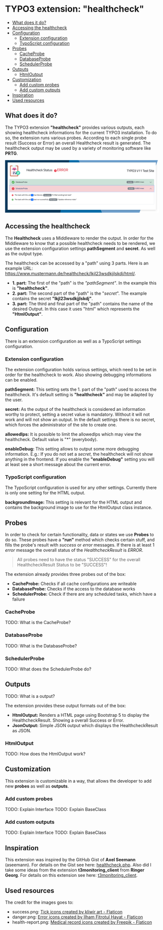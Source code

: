 <!-- omit in toc -->
# TYPO3 extension: "healthcheck"

- [What does it do?](#what-does-it-do)
- [Accessing the healthcheck](#accessing-the-healthcheck)
- [Configuration](#configuration)
  - [Extension configuration](#extension-configuration)
  - [TypoScript configuration](#typoscript-configuration)
- [Probes](#probes)
  - [CacheProbe](#cacheprobe)
  - [DatabaseProbe](#databaseprobe)
  - [SchedulerProbe](#schedulerprobe)
- [Outputs](#outputs)
  - [HtmlOutput](#htmloutput)
- [Customization](#customization)
  - [Add custom probes](#add-custom-probes)
  - [Add custom outputs](#add-custom-outputs)
- [Inspiration](#inspiration)
- [Used resources](#used-resources)

## What does it do?
The TYPO3 extension **"healthcheck"** provides various outputs, each showing healthcheck informations for the current TYPO3 installation. To do so, the extension runs various probes. According to each single probe result (Success or Error) an overall Healthcheck result is generated. The healthcheck output may be used by a variety of monitoring software like **PRTG**. 

<img src="Resources/Public/Images/documentation/healthcheck-screenshot.png" width="600" />

## Accessing the healthcheck
The **Healthcheck** uses a Middleware to render the output. In order for the Middleware to know that a possible healthcheck needs to be rendered, we use the extension configuration settings **pathSegment** and **secret**. As well as the output type.

The healthcheck can be accessed by a "path" using 3 parts. Here is an example URL:
https://www.mustermann.de/healthcheck/lkjl23wsdkjjlskdj/html/.
- **1. part:** The first of the "path" is the *"pathSegment"*. In the example this is **"healthcheck"**.
- **2. part:** The second part of the "path" is the "*secret*". The example contains the secret **"lkjl23wsdkjjlskdj"**. 
- **3. part:** The third and final part of the "path" contains the name of the desired Output. In this case it uses "html" which represents the **"HtmlOutput"**.
## Configuration
There is an extension configuration as well as a TypoScript settings configuration.

### Extension configuration
The extension configuration holds various settings, which need to be set in order for the healthcheck to work. Also showing debugging informations can be enabled.

**pathSegment:** This setting sets the 1. part of the "path" used to access the healthcheck. It's default setting is **"healthcheck"** and may be adapted by the user.

**secret:** As the output of the healthcheck is considered an information worthy to protect, setting a secret value is mandatory. Without it will not work and will not show an output. In the default settings there is no secret, which forces the administrator of the site to create one.

**allowedIps:** It is possible to limit the allowedIps which may view the healthcheck. Default value is "*" (everybody).

**enableDebug:** This setting allows to output some more debugging information. E.g.: If you do not set a *secret*, the healthcheck will not show anything in the frontend. If you enable the **"enableDebug"** setting you will at least see a short message about the current error.

### TypoScript configuration
The TypoScript configuration is used for any other settings. Currently there is only one setting for the HTML output.

**backgroundImage:** This setting is relevant for the HTML output and contains the background image to use for the HtmlOutput class instance.

## Probes

In order to check for certain functionality, data or states we use **Probes** to do so. These probes have a **"run"** method which checks certain stuff, and fills the probe's result with *success* or *error* messages. If there is at least 1 *error* message the overall status of the *HealthcheckResult* is *ERROR*. 

> All probes need to have the status "SUCCESS" for the overall HealthcheckResult Status to be "SUCCESS"!

The extension already provides three probes out of the box:
- **CacheProbe:** Checks if all cache configurations are writeable
- **DatabaseProbe:** Checks if the access to the database works
- **SchedulerProbe:** Check if there are any scheduled tasks, which have a failure

### CacheProbe
TODO: What is the CacheProbe?

### DatabaseProbe
TODO: What is the DatabaseProbe?

### SchedulerProbe
TODO: What does the SchedulerProbe do?

## Outputs
TODO: What is a output?

The extension provides these output formats out of the box:
- **HtmlOutput:** Renders a HTML page using Bootstrap 5 to display the HealthcheckResult. Showing a overall Success or Error.
- **JsonOutput:** Simple JSON output which displays the HealthcheckResult as JSON.

### HtmlOutput
TODO: How does the HtmlOutput work?

## Customization

This extension is customizable in a way, that allows the developer to add new **probes** as well as **outputs**.

### Add custom probes
TODO: Explain Interface
TODO: Explain BaseClass

### Add custom outputs
TODO: Explain Interface
TODO: Explain BaseClass

## Inspiration

This extension was inspired by the GitHub Gist of **Axel Seemann** (aseemann). For details on the Gist see here: [healthcheck.php](https://gist.github.com/aseemann/42041fccb784cf472349a7af9748fe9b). Also did I take some ideas from the extension **t3monitoring_client** from **Ringer Georg**. For details on this extension see here: [t3monitoring_client](https://github.com/georgringer/t3monitoring_client).
## Used resources

The credit for the images goes to:
- success.png: <a href="https://www.flaticon.com/free-icons/tick" title="tick icons">Tick icons created by kliwir art - Flaticon</a>
- danger.png: <a href="https://www.flaticon.com/free-icons/error" title="error icons">Error icons created by Ilham Fitrotul Hayat - Flaticon</a>
- health-report.png: <a href="https://www.flaticon.com/free-icons/medical-record" title="medical record icons">Medical record icons created by Freepik - Flaticon</a>